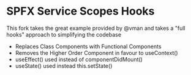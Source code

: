 # SPFX Service Scopes Hooks

This fork takes the great example provided by @vman and takes a "full hooks" approach to simplifying the codebase

- Replaces Class Components with Functional Components
- Removes the Higher Order Component in favour to useContext()
- useEffect() used instead of componentDidMount()
- useState() used instead this.setState()

